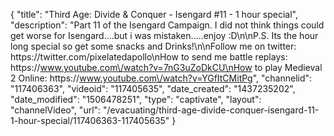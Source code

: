 {
    "title": "Third Age: Divide & Conquer - Isengard #11 - 1 hour special",
    "description": "Part 11 of the Isengard Campaign.  I did not think things could get worse for Isengard....but i was mistaken.....enjoy :D\n\nP.S. Its the hour long special so get some snacks and Drinks!\n\nFollow me on twitter: https:\/\/twitter.com\/pixelatedapollo\nHow to send me battle replays: https:\/\/www.youtube.com\/watch?v=7nG3uZoDkCU\nHow to play Medieval 2 Online: https:\/\/www.youtube.com\/watch?v=YGfItCMitPg",
    "channelid": "117406363",
    "videoid": "117405635",
    "date_created": "1437235202",
    "date_modified": "1506478251",
    "type": "captivate",
    "layout": "channelVideo",
    "url": "\/evacuating\/third-age-divide-conquer-isengard-11-1-hour-special\/117406363-117405635"
}